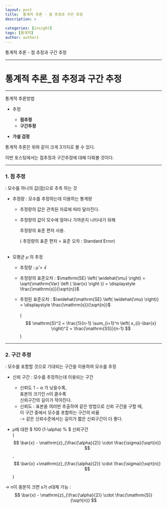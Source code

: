 ```yaml
---
layout: post
title:  통계적 추론 - 점 추정과 구간 추정
description: >
  
categories: [insight]
tags: [통계학]
author: author1
---
```


통계적 추론 - 점 추정과 구간 추정

___


# 통계적 추론_점 추정과 구간 추정



---

통계적 추론방법

- 추정
  - **점추정**
  - **구간추정**

- **가설 검정**



통계적 추론은 위와 같이 크게 3가지로 볼 수 있다.

이번 포스팅에서는 점추정과 구간추정에 대해 다뤄볼 것이다.

---

### 1. 점 추정

: 모수를 하나의 값(점)으로 추측 하는 것

- 추정량 : 모수를 추정하는데 이용하는 통계량

  - 추정량의 값은 관측된 자료에 따라 달라진다.

  - 추정량의 값이 모수에 얼마나 가까운지 나타내기 위해 <br>

    추정량의 표준 편차 사용. <br>

    ( 추정량의 표준 편차 = 표준 오차 : Standard Error) <br><br>

- 모평균 $\mu$ 의 추정

  - 추정량 : $\widehat{\mu} = \bar{x}$

  - 추정량의 표준오차 : $\mathrm{SE} \left( \widehat{\mu} \right) = \sqrt{\mathrm{Var} \left (  \bar{x}  \right )} = \displaystyle \frac{\mathrm{s}}{\sqrt{n}}$

  - 추정된 표준오차 : $\widehat{\mathrm{SE} \left( \widehat{\mu} \right)} = \displaystyle \frac{\mathrm{s}}{\sqrt{n}}$ <br><br>
        ( $$ \mathrm{S}^2 = \frac{1}{n-1} \sum_{i=1}^n \left( x_{i}-\bar{x} \right)^2 = \frac{\mathrm{SS}}{n-1} $$ )


---

### 2. 구간 추정 

: 모수를 포함할 것으로 기대되는 구간을 이용하여 모수를 추정

- 신뢰 구간 : 모수를 추정하는데 이용되는 구간<br>
    - 신뢰도 $1-\alpha$ 가 낮을수록, <br>표본의 크기인 n이 클수록<Br> 신뢰구간의 길이가 작아진다.<br>
    - 신뢰도 : 표본을 여러번 추출하여 같은 방법으로 신뢰 구간을 구할 때, <br> 이 구간 중에서 모수를 포함하는 구간의 비율 <br>
-> 같은 신뢰수준에서는 길이가 짧은 신뢰구간이 더 좋다. <br>

- $\mu$에 대한 $ 100 (1-\alpha) \% $ 신뢰구간 <br>
( $$ \bar{x} - \mathrm{z}_{\frac{\alpha}{2}} \cdot \frac{\sigma}{\sqrt{n}} $$ , $$ \bar{x} +\mathrm{z}_{\frac{\alpha}{2}} \cdot \frac{\sigma}{\sqrt{n}} $$ ) <br>

-> n이 충분히 크면 s가 $\sigma$대체 가능 :  $$ \bar{x} - \mathrm{z}_{\frac{\alpha}{2}} \cdot \frac{\mathrm{S}}{\sqrt{n}} $$
